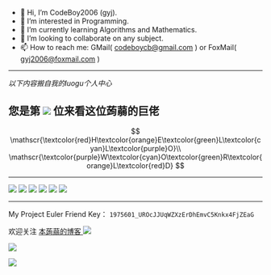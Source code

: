 - 👋 Hi, I’m CodeBoy2006 (gyj).
- 👀 I’m interested in Programming.
- 🌱 I’m currently learning Algorithms and Mathematics.
- 💞️ I’m looking to collaborate on any subject.
- 📫 How to reach me: GMail( codeboycb@gmail.com ) or FoxMail( gyj2006@foxmail.com )

---

<!---
CodeBoy2006/CodeBoy2006 is a ✨ special ✨ repository because its `README.md` (this file) appears on your GitHub profile.
You can click the Preview link to take a look at your changes.
--->

_以下内容搬自我的luogu个人中心_

## 您是第 ![](https://www.counter12.com/img-y50dZ28B3C5bA1c7-68.gif) 位来看这位蒟蒻的巨佬

$$
\mathscr{\textcolor{red}H\textcolor{orange}E\textcolor{green}L\textcolor{cyan}L\textcolor{purple}O}\\
\mathscr{\textcolor{purple}W\textcolor{cyan}O\textcolor{green}R\textcolor{orange}L\textcolor{red}D}
$$


---

[![](https://tzcawa.top/ratingshow?user=codeboycb)](https://codeforces.com/profile/codeboycb)
[![](https://tzcawa.top/ratingshow?user=gyj2006)](https://codeforces.com/profile/gyj2006)
[![](https://atrating.baoshuo.dev/rating?username=codeboy2006)](https://atcoder.jp/users/codeboy2006)
[![](https://img.shields.io/badge/GitHub-CodeBoy2006-lightgrey?style=for-the-badge&logo=github)](https://github.com/CodeBoy2006)
![](https://math.stackexchange.com/users/flair/1032902.png)
![](https://projecteuler.net/profile/codeboy.png)

---

My Project Euler Friend Key：
`1975601_UROcJJUqWZXzErDhEmvC5Knkx4FjZEaG`

欢迎关注 [本蒟蒻的博客 ![](https://img.shields.io/badge/Blog-CodeBoy-9cf)](https://www.codeboy.site)

![](https://statcard.vercel.app/shield?id=253068)

![](https://statcard.vercel.app/practice?id=253068)
